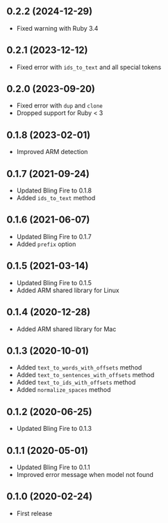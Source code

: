 ## 0.2.2 (2024-12-29)

- Fixed warning with Ruby 3.4

## 0.2.1 (2023-12-12)

- Fixed error with `ids_to_text` and all special tokens

## 0.2.0 (2023-09-20)

- Fixed error with `dup` and `clone`
- Dropped support for Ruby < 3

## 0.1.8 (2023-02-01)

- Improved ARM detection

## 0.1.7 (2021-09-24)

- Updated Bling Fire to 0.1.8
- Added `ids_to_text` method

## 0.1.6 (2021-06-07)

- Updated Bling Fire to 0.1.7
- Added `prefix` option

## 0.1.5 (2021-03-14)

- Updated Bling Fire to 0.1.5
- Added ARM shared library for Linux

## 0.1.4 (2020-12-28)

- Added ARM shared library for Mac

## 0.1.3 (2020-10-01)

- Added `text_to_words_with_offsets` method
- Added `text_to_sentences_with_offsets` method
- Added `text_to_ids_with_offsets` method
- Added `normalize_spaces` method

## 0.1.2 (2020-06-25)

- Updated Bling Fire to 0.1.3

## 0.1.1 (2020-05-01)

- Updated Bling Fire to 0.1.1
- Improved error message when model not found

## 0.1.0 (2020-02-24)

- First release
